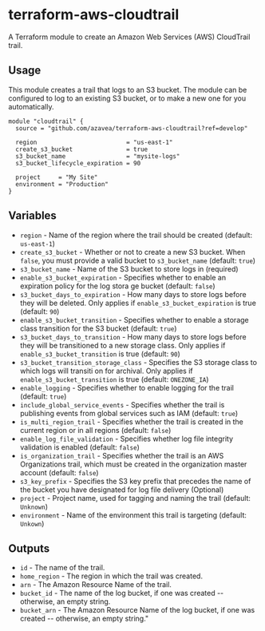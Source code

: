# terraform-aws-cloudtrail

A Terraform module to create an Amazon Web Services (AWS) CloudTrail trail.

## Usage

This module creates a trail that logs to an S3 bucket. The module can be
configured to log to an existing S3 bucket, or to make a new one for you
automatically.

```hcl
module "cloudtrail" {
  source = "github.com/azavea/terraform-aws-cloudtrail?ref=develop"

  region                         = "us-east-1"
  create_s3_bucket               = true
  s3_bucket_name                 = "mysite-logs"
  s3_bucket_lifecycle_expiration = 90

  project     = "My Site"
  environment = "Production"
}
```

## Variables

- `region` - Name of the region where the trail should be created (default:
  `us-east-1`)
- `create_s3_bucket` - Whether or not to create a new S3 bucket. When `false`,
   you must provide a valid bucket to `s3_bucket_name` (default: `true`)
- `s3_bucket_name` - Name of the S3 bucket to store logs in (required)
- `enable_s3_bucket_expiration` - Specifies whether to enable an expiration policy for the log stora   ge bucket (default: `false`)
- `s3_bucket_days_to_expiration` - How many days to store logs before they will be
   deleted. Only applies if `enable_s3_bucket_expiration` is true (default: `90`)
- `enable_s3_bucket_transition` - Specifies whether to enable a storage class transition for the S3 bucket (default: `true`)
- `s3_bucket_days_to_transition` - How many days to store logs before they will be transitioned to a  new storage class. Only applies if `enable_s3_bucket_transition` is true (default: `90`)
- `s3_bucket_transition_storage_class` - Specifies the S3 storage class to which logs will transiti    on for archival. Only applies if `enable_s3_bucket_transition` is true (default: `ONEZONE_IA`)
- `enable_logging` - Specifies whether to enable logging for the trail (default: `true`)
- `include_global_service_events` - Specifies whether the trail is publishing events
  from global services such as IAM (default: `true`)
- `is_multi_region_trail` - Specifies whether the trail is created in the current region or
  in all regions (default: `false`)
- `enable_log_file_validation` - Specifies whether log file integrity validation
  is enabled (default: `false`)
- `is_organization_trail` - Specifies whether the trail is an AWS Organizations trail,
  which must be created in the organization master account (default: `false`)
- `s3_key_prefix` - Specifies the S3 key prefix that precedes the name of the bucket
   you have designated for log file delivery (Optional)
- `project` - Project name, used for tagging and naming the trail (default:
  `Unknown`)
- `environment` - Name of the environment this trail is targeting (default:
  `Unkown`)

## Outputs

- `id` - The name of the trail.
- `home_region` - The region in which the trail was created.
- `arn` - The Amazon Resource Name of the trail.
- `bucket_id` - The name of the log bucket, if one was created -- otherwise, an empty string.
- `bucket_arn` - The Amazon Resource Name of the log bucket, if one was created --
  otherwise, an empty string."
